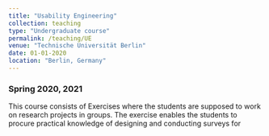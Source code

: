 ```yaml
---
title: "Usability Engineering"
collection: teaching
type: "Undergraduate course"
permalink: /teaching/UE
venue: "Technische Universität Berlin"
date: 01-01-2020
location: "Berlin, Germany"
---
```



### Spring 2020, 2021

This course consists of Exercises where the students are supposed to work 
on research projects in groups. The exercise enables the students to 
procure practical knowledge of designing and conducting surveys for 


